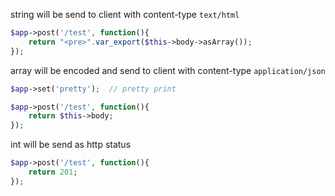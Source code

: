 

string will be send to client with content-type `text/html`

```php
$app->post('/test', function(){
	return "<pre>".var_export($this->body->asArray());
});
```

array will be encoded and send to client with content-type `application/json`

```php
$app->set('pretty');  // pretty print

$app->post('/test', function(){
	return $this->body;
});
```

int will be send as http status

```php
$app->post('/test', function(){
	return 201;
});
```
